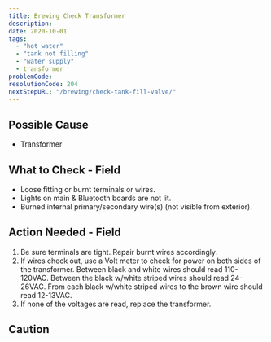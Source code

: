 ```yaml
---
title: Brewing Check Transformer
description:
date: 2020-10-01
tags:
  - "hot water"
  - "tank not filling"
  - "water supply"
  - transformer
problemCode:
resolutionCode: 204
nextStepURL: "/brewing/check-tank-fill-valve/"
---
```

## Possible Cause

- Transformer

## What to Check - Field

- Loose fitting or burnt terminals or wires.
- Lights on main & Bluetooth boards are not lit.
- Burned internal primary/secondary wire(s) (not visible from exterior).

## Action Needed - Field

1) Be sure terminals are tight. Repair burnt wires accordingly.
2) If wires check out, use a Volt meter to check for power on both sides of the transformer. Between black and white wires should read 110-120VAC. Between the black w/white striped wires should read 24-26VAC. From each black w/white striped wires to the brown wire should read 12-13VAC.
3) If none of the voltages are read, replace the transformer.

## Caution
